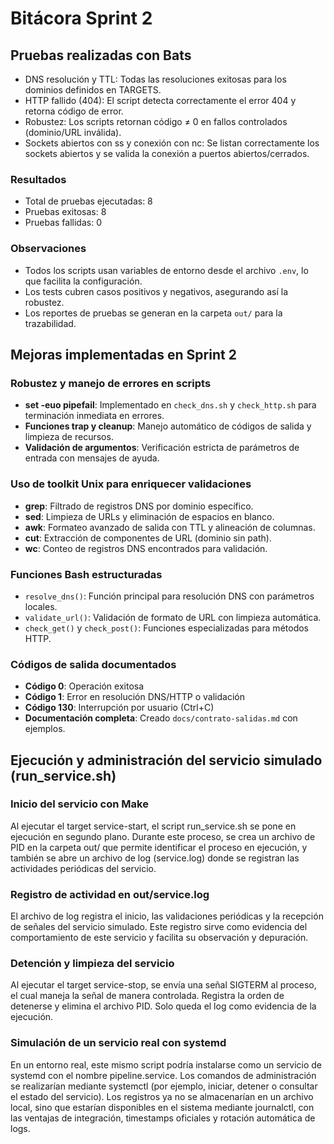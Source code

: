 # Bitácora Sprint 2

## Pruebas realizadas con Bats

- DNS resolución y TTL: Todas las resoluciones exitosas para los dominios definidos en TARGETS.
- HTTP fallido (404): El script detecta correctamente el error 404 y retorna código de error.
- Robustez: Los scripts retornan código ≠ 0 en fallos controlados (dominio/URL inválida).
- Sockets abiertos con ss y conexión con nc: Se listan correctamente los sockets abiertos y se valida la conexión a puertos abiertos/cerrados.

### Resultados

- Total de pruebas ejecutadas: 8
- Pruebas exitosas: 8
- Pruebas fallidas: 0

### Observaciones

- Todos los scripts usan variables de entorno desde el archivo `.env`, lo que facilita la configuración.
- Los tests cubren casos positivos y negativos, asegurando así la robustez.
- Los reportes de pruebas se generan en la carpeta `out/` para la trazabilidad.

## Mejoras implementadas en Sprint 2

### Robustez y manejo de errores en scripts

- **set -euo pipefail**: Implementado en `check_dns.sh` y `check_http.sh` para terminación inmediata en errores.
- **Funciones trap y cleanup**: Manejo automático de códigos de salida y limpieza de recursos.
- **Validación de argumentos**: Verificación estricta de parámetros de entrada con mensajes de ayuda.

### Uso de toolkit Unix para enriquecer validaciones

- **grep**: Filtrado de registros DNS por dominio específico.
- **sed**: Limpieza de URLs y eliminación de espacios en blanco.
- **awk**: Formateo avanzado de salida con TTL y alineación de columnas.
- **cut**: Extracción de componentes de URL (dominio sin path).
- **wc**: Conteo de registros DNS encontrados para validación.

### Funciones Bash estructuradas

- `resolve_dns()`: Función principal para resolución DNS con parámetros locales.
- `validate_url()`: Validación de formato de URL con limpieza automática.
- `check_get()` y `check_post()`: Funciones especializadas para métodos HTTP.

### Códigos de salida documentados

- **Código 0**: Operación exitosa
- **Código 1**: Error en resolución DNS/HTTP o validación  
- **Código 130**: Interrupción por usuario (Ctrl+C)
- **Documentación completa**: Creado `docs/contrato-salidas.md` con ejemplos.

## Ejecución y administración del servicio simulado (run_service.sh)

### Inicio del servicio con Make

Al ejecutar el target service-start, el script run_service.sh se pone en ejecución en segundo plano. Durante este proceso, se crea un archivo de PID en la carpeta out/ que permite identificar el proceso en ejecución, y también se abre un archivo de log (service.log) donde se registran las actividades periódicas del servicio.

### Registro de actividad en out/service.log

El archivo de log registra el inicio, las validaciones periódicas y la recepción de señales del servicio simulado. Este registro sirve como evidencia del comportamiento de este servicio y facilita su observación y depuración.

### Detención y limpieza del servicio

Al ejecutar el target service-stop, se envía una señal SIGTERM al proceso, el cual maneja la señal de manera controlada. Registra la orden de detenerse y elimina el archivo PID. Solo queda el log como evidencia de la ejecución.

### Simulación de un servicio real con systemd

En un entorno real, este mismo script podría instalarse como un servicio de systemd con el nombre pipeline.service. Los comandos de administración se realizarían mediante systemctl (por ejemplo, iniciar, detener o consultar el estado del servicio). Los registros ya no se almacenarían en un archivo local, sino que estarían disponibles en el sistema mediante journalctl, con las ventajas de integración, timestamps oficiales y rotación automática de logs.
